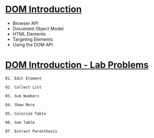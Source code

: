 # [DOM Introduction](https://softuni.bg/trainings/4227/js-advanced-september-2023#lesson-59474)
- Browser API
- Document Object Model
- HTML Elements
- Targeting Elements
- Using the DOM API

# [DOM Introduction - Lab Problems](https://judge.softuni.org/Contests/2760/DOM-Introduction-Lab)

    01. Edit Element

    02. Collect List

    03. Sum Numbers

    04. Show More

    05. Colorize Table

    06. Sum Table

    07. Extract Parenthesis